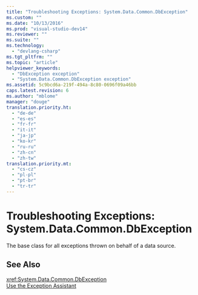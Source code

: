 ```yaml
---
title: "Troubleshooting Exceptions: System.Data.Common.DbException"
ms.custom: ""
ms.date: "10/13/2016"
ms.prod: "visual-studio-dev14"
ms.reviewer: ""
ms.suite: ""
ms.technology: 
  - "devlang-csharp"
ms.tgt_pltfrm: ""
ms.topic: "article"
helpviewer_keywords: 
  - "DbException exception"
  - "System.Data.Common.DbException exception"
ms.assetid: 5c9bcd6a-219f-494a-8c80-0696f09a46bb
caps.latest.revision: 6
ms.author: "mblome"
manager: "douge"
translation.priority.ht: 
  - "de-de"
  - "es-es"
  - "fr-fr"
  - "it-it"
  - "ja-jp"
  - "ko-kr"
  - "ru-ru"
  - "zh-cn"
  - "zh-tw"
translation.priority.mt: 
  - "cs-cz"
  - "pl-pl"
  - "pt-br"
  - "tr-tr"
---
```

# Troubleshooting Exceptions: System.Data.Common.DbException
The base class for all exceptions thrown on behalf of a data source.  
  
## See Also  
 <xref:System.Data.Common.DbException>   
 [Use the Exception Assistant](../Topic/How%20to:%20Use%20the%20Exception%20Assistant.md)